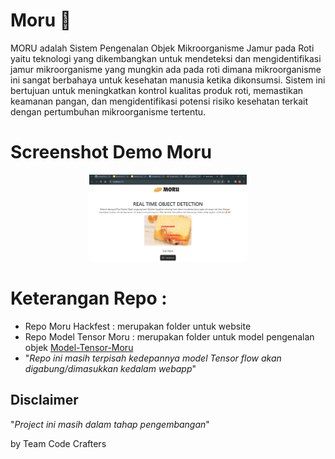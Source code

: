 # Moru 🍞
MORU adalah Sistem Pengenalan Objek Mikroorganisme Jamur pada Roti yaitu teknologi yang dikembangkan untuk mendeteksi dan mengidentifikasi jamur mikroorganisme yang mungkin ada pada roti dimana mikroorganisme ini sangat berbahaya untuk kesehatan manusia ketika dikonsumsi. Sistem ini bertujuan untuk meningkatkan kontrol kualitas produk roti, memastikan keamanan pangan, dan mengidentifikasi potensi risiko kesehatan terkait dengan pertumbuhan mikroorganisme tertentu.
<br>
# Screenshot Demo Moru
<div align="center">
  <img width="50%" src="https://github.com/Lazuardi-hrp/Moru-Hackfest2024/blob/main/ss%20demo-moru.png"></a>
</div>

# Keterangan Repo :
- Repo Moru Hackfest : merupakan folder untuk website 
- Repo Model Tensor Moru : merupakan folder untuk model pengenalan objek [Model-Tensor-Moru](https://github.com/matiassingers/awesome-readme)
- "_Repo ini masih terpisah kedepannya model Tensor flow akan digabung/dimasukkan kedalam webapp_"

## Disclaimer
"_Project ini masih dalam tahap pengembangan_"

by Team Code Crafters 
